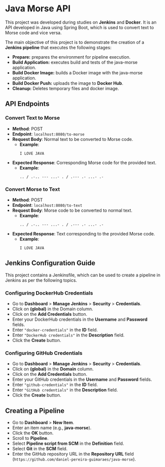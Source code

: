 # Java Morse API

This project was developed during studies on **Jenkins** and **Docker**. It is an API developed in Java using Spring Boot, which is used to convert text to Morse code and vice versa.

The main objective of this project is to demonstrate the creation of a **Jenkins pipeline** that executes the following stages:

+ **Prepare:** prepares the environment for pipeline execution.
+ **Build Application:** executes build and tests of the java-morse application.
+ **Build Docker Image:** builds a Docker image with the java-morse application.
+ **Build Docker Push:** uploads the image to **Docker Hub**.
+ **Cleanup:** Deletes temporary files and docker image.
  
## API Endpoints

### Convert Text to Morse

- **Method**: POST
- **Endpoint**: `localhost:8080/to-morse`
- **Request Body**: Normal text to be converted to Morse code.
  - **Example**:
    ```text
    I LOVE JAVA
    ```
- **Expected Response**: Corresponding Morse code for the provided text.
  - **Example**:
    ```text
    .. / .-.. --- ...- . / .--- .- ...- .-
    ```

### Convert Morse to Text

- **Method**: POST
- **Endpoint**: `localhost:8080/to-text`
- **Request Body**: Morse code to be converted to normal text.
  - **Example**:
    ```text
    .. / .-.. --- ...- . / .--- .- ...- .-
    ```
- **Expected Response**: Text corresponding to the provided Morse code.
  - **Example**:
    ```text
    I LOVE JAVA
    ```

## Jenkins Configuration Guide

This project contains a Jenkinsfile, which can be used to create a pipeline in Jenkins as per the following topics.

### Configuring DockerHub Credentials

+ Go to **Dashboard** > **Manage Jenkins** > **Security** > **Credentials**.
+ Click on **(global)** in the Domain column.
+ Click on the **Add Credentials** button.
+ Enter your DockerHub credentials in the **Username** and **Password** fields.
+ Enter `"docker-credentials"` in the **ID** field.
+ Enter `"DockerHub credentials"` in the **Description** field.
+ Click the **Create** button.

### Configuring GitHub Credentials

+ Go to **Dashboard** > **Manage Jenkins** > **Security** > **Credentials**.
+ Click on **(global)** in the **Domain** column.
+ Click on the **Add Credentials** button.
+ Enter your GitHub credentials in the **Username** and **Password** fields.
+ Enter `"github-credentials"` in the **ID** field.
+ Enter `"GitHub credentials"` in the **Description** field.
+ Click the **Create** button.

## Creating a Pipeline

+ Go to **Dashboard** > **New Item**.
+ Enter an item name (e.g., **java-morse**).
+ Click the **OK** button.
+ Scroll to **Pipeline**.
+ Select **Pipeline script from SCM** in the **Definition** field.
+ Select **Git** in the **SCM** field.
+ Enter the GitHub repository URL in the **Repository URL** field (`https://github.com/daniel-pereira-guimaraes/java-morse`).
  ```
